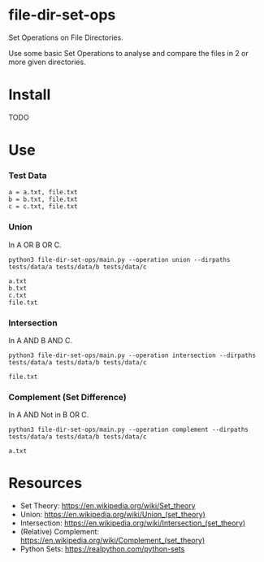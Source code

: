 # file-dir-set-ops
Set Operations on File Directories.

Use some basic Set Operations to analyse and compare the files in 2 or more given directories.


# Install
TODO


# Use
### Test Data
```
a = a.txt, file.txt
b = b.txt, file.txt
c = c.txt, file.txt
```
### Union
In A OR B OR C.
```
python3 file-dir-set-ops/main.py --operation union --dirpaths tests/data/a tests/data/b tests/data/c

a.txt
b.txt
c.txt
file.txt
```
### Intersection
In A AND B AND C.
```
python3 file-dir-set-ops/main.py --operation intersection --dirpaths tests/data/a tests/data/b tests/data/c

file.txt
```
### Complement (Set Difference)
In A AND Not in B OR C.
```
python3 file-dir-set-ops/main.py --operation complement --dirpaths tests/data/a tests/data/b tests/data/c

a.txt
```


# Resources
* Set Theory: https://en.wikipedia.org/wiki/Set_theory
* Union: https://en.wikipedia.org/wiki/Union_(set_theory)
* Intersection: https://en.wikipedia.org/wiki/Intersection_(set_theory)
* (Relative) Complement: https://en.wikipedia.org/wiki/Complement_(set_theory)
* Python Sets: https://realpython.com/python-sets
